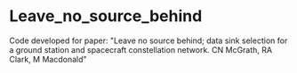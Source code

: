 # Leave_no_source_behind
Code developed for paper: "Leave no source behind; data sink selection for a ground station and spacecraft constellation network. CN McGrath, RA Clark, M Macdonald"
